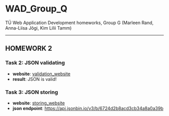 # WAD_Group_Q
TÜ Web Application Development homeworks, Group G (Marleen Rand, Anna-Liisa Jõgi, Kim Lilii Tamm)


---

## HOMEWORK 2

### Task 2: JSON validating
- **website**: [validation_website](https://jsonlint.com)
- **result**: JSON is valid!

### Task 3: JSON storing
- **website**: [storing_website](https://jsonbin.io/)
- **json endpoint**: https://api.jsonbin.io/v3/b/6724d2b8acd3cb34a8a0a39b
